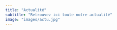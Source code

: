 ```yaml
---
title: "Actualité"
subtitle: "Retrouvez ici toute notre actualité"
image: "images/actu.jpg"
---
```


